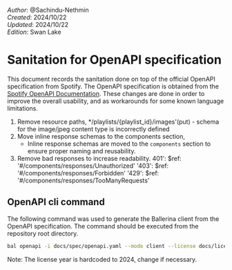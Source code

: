 _Author_:  @Sachindu-Nethmin\
_Created_: 2024/10/22\
_Updated_: 2024/10/22\
_Edition_: Swan Lake

# Sanitation for OpenAPI specification

This document records the sanitation done on top of the official OpenAPI specification from Spotify. 
The OpenAPI specification is obtained from the [Spotify OpenAPI Documentation](https://developer.spotify.com/reference/web-api/open-api-schema.yaml).
These changes are done in order to improve the overall usability, and as workarounds for some known language limitations.


1. Remove resource paths,
    */playlists/{playlist_id}/images'(put) - schema for the image/jpeg content type is incorrectly defined
2. Move inline response schemas to the components section,
    - Inline response schemas are moved to the `components` section to ensure proper naming and reusability.
3. Remove bad responses to increase readability.
        401':
          $ref: '#/components/responses/Unauthorized'
        '403':
          $ref: '#/components/responses/Forbidden'
        '429':
          $ref: '#/components/responses/TooManyRequests'

## OpenAPI cli command

The following command was used to generate the Ballerina client from the OpenAPI specification. The command should be executed from the repository root directory.

```bash
bal openapi -i docs/spec/openapi.yaml --mode client --license docs/license.txt -o ballerina
```
Note: The license year is hardcoded to 2024, change if necessary.
